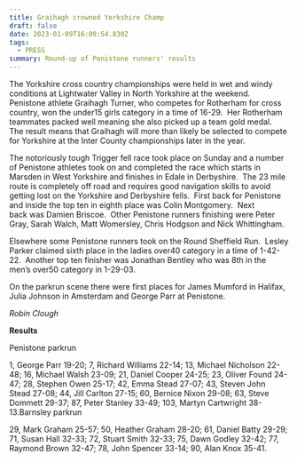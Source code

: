 ```yaml
---
title: Graihagh crowned Yorkshire Champ
draft: false
date: 2023-01-09T16:09:54.830Z
tags:
  - PRESS
summary: Round-up of Penistone runners' results
---
```

The Yorkshire cross country championships were held in wet and windy conditions at Lightwater Valley in North Yorkshire at the weekend.  Penistone athlete Graihagh Turner, who competes for Rotherham for cross country, won the under15 girls category in a time of 16-29.  Her Rotherham teammates packed well meaning she also picked up a team gold medal.  The result means that Graihagh will more than likely be selected to compete for Yorkshire at the Inter County championships later in the year.

The notoriously tough Trigger fell race took place on Sunday and a number of Penistone athletes took on and completed the race which starts in Marsden in West Yorkshire and finishes in Edale in Derbyshire.  The 23 mile route is completely off road and requires good navigation skills to avoid getting lost on the Yorkshire and Derbyshire fells.  First back for Penistone and inside the top ten in eighth place was Colin Montgomery.  Next back was Damien Briscoe.  Other Penistone runners finishing were Peter Gray, Sarah Walch, Matt Womersley, Chris Hodgson and Nick Whittingham.

Elsewhere some Penistone runners took on the Round Sheffield Run.  Lesley Parker claimed sixth place in the ladies over40 category in a time of 1-42-22.  Another top ten finisher was Jonathan Bentley who was 8th in the men’s over50 category in 1-29-03.

On the parkrun scene there were first places for James Mumford in Halifax, Julia Johnson in Amsterdam and George Parr at Penistone.

*Robin Clough*

**Results**

Penistone parkrun

1, George Parr 19-20; 7, Richard Williams 22-14; 13, Michael Nicholson 22-48; 16, Michael Walsh 23-09; 21, Daniel Cooper 24-25; 23, Oliver Found 24-47; 28, Stephen Owen 25-17; 42, Emma Stead 27-07; 43, Steven John Stead 27-08; 44, Jill Carlton 27-15; 60, Bernice Nixon 29-08; 63, Steve Dommett 29-37; 87, Peter Stanley 33-49; 103, Martyn Cartwright 38-13.Barnsley parkrun

29, Mark Graham 25-57; 50, Heather Graham 28-20; 61, Daniel Batty 29-29; 71, Susan Hall 32-33; 72, Stuart Smith 32-33; 75, Dawn Godley 32-42; 77, Raymond Brown 32-47; 78, John Spencer 33-14; 90, Alan Knox 35-41.